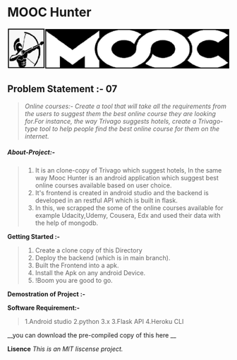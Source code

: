 # **MOOC Hunter**

![](/logo.jpg)

## **Problem Statement :- 07**

>_Online courses:- Create a tool that will take all the requirements from the users to suggest them the best online course they are looking for.For instance, the way Trivago suggests hotels, create a Trivago-type tool to help people find the best online course for them on the internet._

##### **About-Project:-**
> 1. It is an clone-copy of Trivago which suggest hotels, In the same way Mooc Hunter is an android application which suggest best online courses available based on user choice. 
> 2. It's frontend is created  in android studio and the backend is developed in an restful API which is built in flask. 
> 3. In this, we scrapped the some of the online courses available for example Udacity,Udemy, Cousera, Edx and used their data with the help of mongodb.

**Getting Started :-**
> 1. Create a clone copy of this Directory
> 2. Deploy the backend (which is in main branch).
> 3. Built the Frontend into a apk.
> 4. Install the Apk on any android Device.
> 5. !Boom you are good to go. 



**Demostration of Project :-**







**Software Requirement:-**
>1.Android studio
>2.python 3.x
>3.Flask API
>4.Heroku CLI

__you can download the pre-compiled copy of this here __

**Lisence**
_This is an MIT liscense project._






